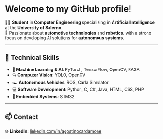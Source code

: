 # Welcome to my GitHub profile!

👨‍💻 **Student** in **Computer Engineering** specializing in **Artificial Intelligence** at the **University of Salerno**.  
🚗 Passionate about **automotive technologies** and **robotics**, with a strong focus on developing AI solutions for **autonomous systems**.

---

## 🔧 Technical Skills
- 🧠 **Machine Learning & AI**: PyTorch, TensorFlow, OpenCV, RASA
- 🔍 **Computer Vision**: YOLO, OpenCV
- 🏎️ **Autonomous Vehicles**: ROS, Carla Simulator
- 💻 **Software Development**: Python, C, C#, Java, HTML, CSS, PHP
- 🔌 **Embedded Systems**: STM32

---

## 📫 Contact

🌐 **LinkedIn**: [linkedin.com/in/agostinocardamone](https://linkedin.com/in/agostinocardamone)
